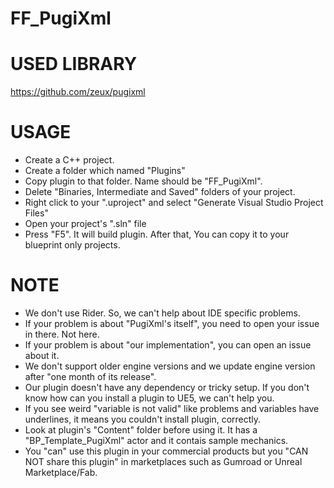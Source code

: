 # FF_PugiXml
 
# USED LIBRARY
https://github.com/zeux/pugixml

# USAGE
* Create a C++ project.
* Create a folder which named "Plugins"
* Copy plugin to that folder. Name should be "FF_PugiXml".
* Delete "Binaries, Intermediate and Saved" folders of your project.
* Right click to your ".uproject" and select "Generate Visual Studio Project Files"
* Open your project's ".sln" file
* Press "F5". It will build plugin. After that, You can copy it to your blueprint only projects.

# NOTE
* We don't use Rider. So, we can't help about IDE specific problems.
* If your problem is about "PugiXml's itself", you need to open your issue in there. Not here.
* If your problem is about "our implementation", you can open an issue about it.
* We don't support older engine versions and we update engine version after "one month of its release".
* Our plugin doesn't have any dependency or tricky setup. If you don't know how can you install a plugin to UE5, we can't help you.
* If you see weird "variable is not valid" like problems and variables have underlines, it means you couldn't install plugin, correctly.
* Look at plugin's "Content" folder before using it. It has a "BP_Template_PugiXml" actor and it contais sample mechanics.
* You "can" use this plugin in your commercial products but you "CAN NOT share this plugin" in marketplaces such as Gumroad or Unreal Marketplace/Fab.